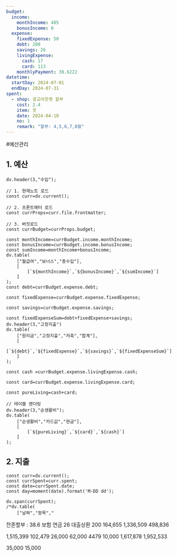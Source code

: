 ```yaml
---
budget:
  income:
    monthIncome: 405
    bonusIncome: 0
  expense:
    fixedExpense: 50
    debt: 200
    savings: 26
    livingExpense:
      cash: 17
      card: 113
    monthlyPayment: 38.6222
datetime:
  startDay: 2024-07-01
  endDay: 2024-07-31
spent:
  - shop: 광교아웃렛 할부
    cost: 2.4
    item: 옷
    date: 2024-04-10
    no: 1
    remark: "할부: 4,5,6,7,8월"
---
```


#예산관리 
## 1. 예산

```dataviewjs
dv.header(3,"수입");

// 1. 현재노트 로드
const curr=dv.current();

// 2. 프론트매터 로드
const currProps=curr.file.frontmatter;

// 3. 버짓로드
const currBudget=currProps.budget;

const monthIncome=currBudget.income.monthIncome;
const bonusIncome=currBudget.income.bonusIncome;
const sumIncome=monthIncome+bonusIncome;
dv.table(
	["월급여","보너스","총수입"],
	[
		[`${monthIncome}`,`${bonusIncome}`,`${sumIncome}`]
	]
);
const debt=currBudget.expense.debt;

const fixedExpense=currBudget.expense.fixedExpense;

const savings=currBudget.expense.savings;

const fixedExpenseSum=debt+fixedExpense+savings;
dv.header(3,"고정지출")
dv.table(
	["원리금","고정지출","저축","합계"],
	[
		[`${debt}`,`${fixedExpense}`,`${savings}`,`${fixedExpenseSum}`]
	]
);

const cash =currBudget.expense.livingExpense.cash;

const card=currBudget.expense.livingExpense.card;

const pureLiving=cash+card;

// 테이블 랜더링
dv.header(3,"순생활비");
dv.table(
	["순생활비","카드값","현금"],
	[
		[`${pureLiving}`,`${card}`,`${cash}`]
	]
);
```

## 2. 지출
```dataviewjs
const curr=dv.current();
const currSpent=curr.spent;
const date=currSpent.date;
const day=moment(date).format('M-DD dd');

dv.span(currSpent);
/*dv.table(
	["날짜","항목","
```


잔존할부 : 38.6
보험 연금 26
대출상환 200
164,655
1,336,509
498,836

1,515,399
102,479
	26,000
	62,000
	4479
	10,000
1,617,878
1,952,533

35,000
15,000



